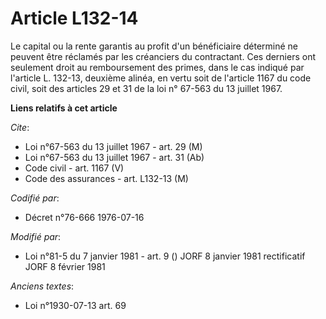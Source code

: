 # Article L132-14

Le capital ou la rente garantis au profit d'un bénéficiaire déterminé ne peuvent être réclamés par les créanciers du
contractant. Ces derniers ont seulement droit au remboursement des primes, dans le cas indiqué par l'article L. 132-13,
deuxième alinéa, en vertu soit de l'article 1167 du code civil, soit des articles 29 et 31 de la loi n° 67-563 du 13 juillet
1967.

**Liens relatifs à cet article**

_Cite_:

  - Loi n°67-563 du 13 juillet 1967 - art. 29 (M)
  - Loi n°67-563 du 13 juillet 1967 - art. 31 (Ab)
  - Code civil - art. 1167 (V)
  - Code des assurances - art. L132-13 (M)

_Codifié par_:

  - Décret n°76-666 1976-07-16

_Modifié par_:

  - Loi n°81-5 du 7 janvier 1981 - art. 9 () JORF 8 janvier 1981 rectificatif JORF 8 février 1981

_Anciens textes_:

  - Loi n°1930-07-13 art. 69

